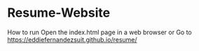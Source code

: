 # Resume-Website

How to run
Open the index.html page in a web browser
or 
Go to https://eddiefernandezsuit.github.io/resume/

